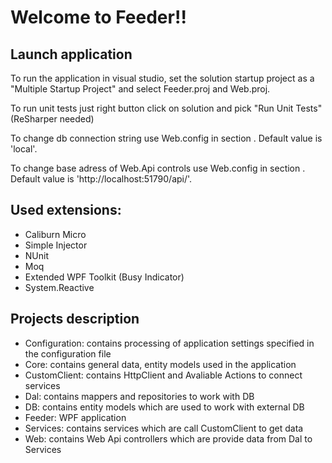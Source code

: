 # Welcome to Feeder!!

## Launch application

To run the application in visual studio, set the solution startup project as a "Multiple Startup Project" and select Feeder.proj and Web.proj.

To run unit tests just right button click on solution and pick "Run Unit Tests" (ReSharper needed)

To change db connection string use Web.config in section       <add key="feederConnection" value="local"/>. Default value is 'local'.

To change base adress of Web.Api controls use Web.config in section       <add key="httpBaseAdress" value="http://localhost:51790/api/"/>. Default value is 'http://localhost:51790/api/'.

## Used extensions:
- Caliburn Micro
- Simple Injector
- NUnit
- Moq
- Extended WPF Toolkit (Busy Indicator)
- System.Reactive 

## Projects description
- Configuration: contains processing of application settings specified in the configuration file
- Core: contains general data, entity models used in the application
- CustomClient: contains HttpClient and Avaliable Actions to connect services
- Dal: contains mappers and repositories to work with DB
- DB: contains entity models which are used to work with external DB
- Feeder: WPF application
- Services: contains services which are call CustomClient to get data
- Web: contains Web Api controllers which are provide data from Dal to Services 


